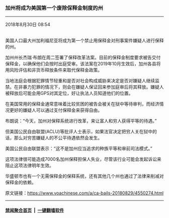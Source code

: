 ### 加州将成为美国第一个废除保释金制度的州
------------------------

<div class="published">
 <span class="date" title="中国时间">
  <time datetime="2018-08-30T08:54:20+08:00">
   2018年8月30日 08:54
  </time>
 </span>
</div>
<br/>
<div class="wsw">
 <p>
  美国人口最大州加利福尼亚将成为第一个禁止用保释金对刑事案件嫌疑人进行保释的州。
 </p>
 <p>
  加州州长杰瑞·布朗在周二签署了保释改革法案。目前的保释金制度要求被告交付保释金，以确保他们会按时出庭受审。该法案在2019年10月生效后，加州各县将用风险评估和非货币释放条件来取代保释金政策。
 </p>
 <p>
  当地法庭会根据犯罪情节轻重和是否对社会构成威胁来决定是否对嫌疑人继续监禁。在非暴力犯罪的情况下，则会在嫌疑人保证回来参加庭审后将其释放。嫌疑人被释放后可能会用GPS对其定位，好让执法人员知道他们的位置。
 </p>
 <p>
  在美国常用的保释金通常意味着比较贫困的被告会被关在狱中等待审判，而经济情况更好的嫌疑人可以通过支付保释金来获得自由。
 </p>
 <p>
  布朗说：“今天，加州对保释系统进行改革，来让富人和穷人获得平等的待遇。”
 </p>
 <p>
  但美国公民自由联盟(ACLU)等批评人士表示，如果法官决定把穷人关在狱中的话，那么对穷苦嫌疑人的不公平待遇依然会发生。
 </p>
 <p>
  美国公民自由联盟表示：“这不是加州应当追求的种族平等和审前司法模式。”
 </p>
 <p>
  这项法律很可能造成7000名加州保释担保人失业，尽管该行业可能会发起诉讼来阻止这项法律明年生效。
 </p>
 <p>
  华盛顿市也有一个无需保释金的保释系统，还有其他几个州也通过了法律来削减对保释金的依赖。
 </p>
 <p>
 </p>
 <p>
 </p>
</div>

原文链接：https://www.voachinese.com/a/ca-bails-20180829/4550274.html


------------------------
#### [禁闻聚合首页](https://github.com/gfw-breaker/banned-news/blob/master/README.md) &nbsp;|&nbsp;  [一键翻墙软件](https://github.com/gfw-breaker/nogfw/blob/master/README.md)